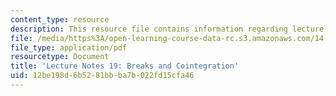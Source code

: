 ```yaml
---
content_type: resource
description: This resource file contains information regarding lecture 19.
file: /media/https%3A/open-learning-course-data-rc.s3.amazonaws.com/14-384-time-series-analysis-fall-2013/12be198d6b5281bbba7b022fd15cfa46_MIT14_384F13_lec19.pdf
file_type: application/pdf
resourcetype: Document
title: 'Lecture Notes 19: Breaks and Cointegration'
uid: 12be198d-6b52-81bb-ba7b-022fd15cfa46
---
```

